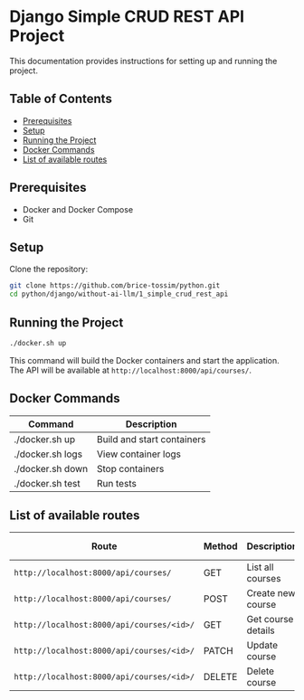 # Django Simple CRUD REST API Project

This documentation provides instructions for setting up and running the project.

## Table of Contents
- [Prerequisites](#prerequisites)
- [Setup](#setup)
- [Running the Project](#running-the-project)
- [Docker Commands](#docker-commands)
- [List of available routes](#list-of-available-routes)

## Prerequisites
- Docker and Docker Compose
- Git

## Setup
Clone the repository:
```bash
git clone https://github.com/brice-tossim/python.git
cd python/django/without-ai-llm/1_simple_crud_rest_api
```

## Running the Project
```bash
./docker.sh up
```
This command will build the Docker containers and start the application. The API will be available at `http://localhost:8000/api/courses/`.

## Docker Commands
| Command | Description |
|---------|-------------|
| ./docker.sh up | Build and start containers |
| ./docker.sh logs | View container logs |
| ./docker.sh down | Stop containers |
| ./docker.sh test | Run tests |

## List of available routes
| Route | Method | Description | Required Fields |
|-------|---------|-------------|-----------------|
| `http://localhost:8000/api/courses/` | GET | List all courses | None |
| `http://localhost:8000/api/courses/` | POST | Create new course | title, summary |
| `http://localhost:8000/api/courses/<id>/` | GET | Get course details | None |
| `http://localhost:8000/api/courses/<id>/` | PATCH | Update course | title, summary |
| `http://localhost:8000/api/courses/<id>/` | DELETE | Delete course | None |
